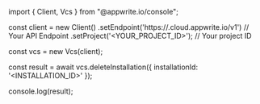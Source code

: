 import { Client, Vcs } from "@appwrite.io/console";

const client = new Client()
    .setEndpoint('https://<REGION>.cloud.appwrite.io/v1') // Your API Endpoint
    .setProject('<YOUR_PROJECT_ID>'); // Your project ID

const vcs = new Vcs(client);

const result = await vcs.deleteInstallation({
    installationId: '<INSTALLATION_ID>'
});

console.log(result);
